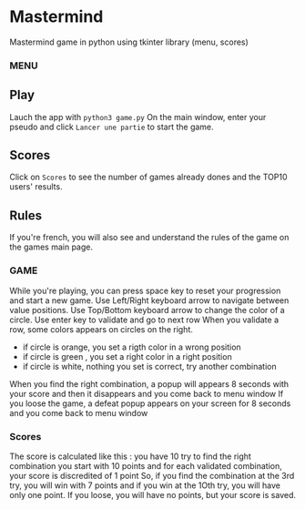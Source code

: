 # Mastermind
Mastermind game in python using tkinter library (menu, scores)

### MENU
## Play
Lauch the app with ```python3 game.py```
On the main window, enter your pseudo and click ```Lancer une partie``` to start the game.


## Scores
Click on ```Scores``` to see the number of games already dones and the TOP10 users' results.

## Rules
If you're french, you will also see and understand the rules of the game on the games main page.

### GAME
While you're playing, you can press space key to reset your progression and start a new game.
Use Left/Right keyboard arrow to navigate between value positions.
Use Top/Bottom keyboard arrow to change the color of a circle.
Use enter key to validate and go to next row
When you validate a row, some colors appears on circles on the right.
  - if circle is orange, you set a rigth color in a wrong position
  - if circle is green , you set a right color in a right position
  - if circle is white, nothing you set is correct, try another combination
  
When you find the right combination, a popup will appears 8 seconds with your score and then it disappears and you come back to menu window
If you loose the game, a defeat popup appears on your screen for 8 seconds and you come back to menu window

### Scores
The score is calculated like this : 
  you have 10 try to find the right combination
  you start with 10 points and for each validated combination, your score is discredited of 1 point
So, if you find the combination at the 3rd try, you will win with 7 points and if you win at the 1Oth try, you will have only one point.
If you loose, you will have no points, but your score is saved.
